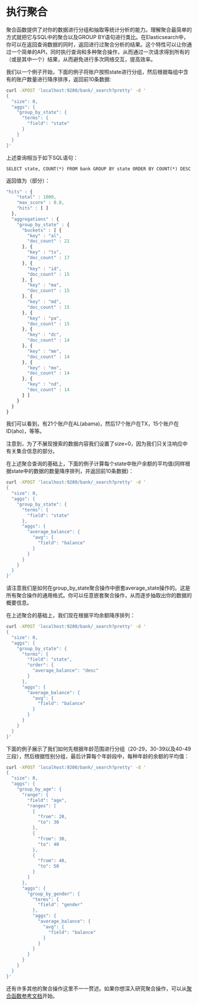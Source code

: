 # 执行聚合

聚合函数提供了对你的数据进行分组和抽取等统计分析的能力。理解聚合最简单的方式就把它与SQL中的聚合以及GROUP BY语句进行类比。在Elasticsearch中，你可以在返回查询数据的同时，返回进行过聚合分析的结果。这个特性可以让你通过一个简单的API，同时执行查询和多种聚合操作，从而通过一次请求得到所有的（或是其中一个）结果，从而避免进行多次网络交互，提高效率。

我们以一个例子开始，下面的例子将账户按照state进行分组，然后根据每组中含有的账户数量进行降序排序，返回前10条数据:

```bash
curl -XPOST 'localhost:9200/bank/_search?pretty' -d '
{
  "size": 0,
  "aggs": {
    "group_by_state": {
      "terms": {
        "field": "state"
      }
    }
  }
}'
```

上述查询相当于如下SQL语句：

```
SELECT state, COUNT(*) FROM bank GROUP BY state ORDER BY COUNT(*) DESC
```

返回值为（部分）：

```js
"hits" : {
    "total" : 1000,
    "max_score" : 0.0,
    "hits" : [ ]
  },
  "aggregations" : {
    "group_by_state" : {
      "buckets" : [ {
        "key" : "al",
        "doc_count" : 21
      }, {
        "key" : "tx",
        "doc_count" : 17
      }, {
        "key" : "id",
        "doc_count" : 15
      }, {
        "key" : "ma",
        "doc_count" : 15
      }, {
        "key" : "md",
        "doc_count" : 15
      }, {
        "key" : "pa",
        "doc_count" : 15
      }, {
        "key" : "dc",
        "doc_count" : 14
      }, {
        "key" : "me",
        "doc_count" : 14
      }, {
        "key" : "mo",
        "doc_count" : 14
      }, {
        "key" : "nd",
        "doc_count" : 14
      } ]
    }
  }
}
```

我们可以看到，有21个账户在AL\(abama\)，然后17个账户在TX，15个账户在ID\(aho\)，等等。

注意到，为了不展现搜索的数据内容我们设置了size=0，因为我们只关注响应中有关集合信息的部分。

在上述聚合查询的基础上，下面的例子计算每个state中账户余额的平均值\(同样根据state中的数据的数量降序排列，并返回前10条数据\)：

```bash
curl -XPOST 'localhost:9200/bank/_search?pretty' -d '
{
  "size": 0,
  "aggs": {
    "group_by_state": {
      "terms": {
        "field": "state"
      },
      "aggs": {
        "average_balance": {
          "avg": {
            "field": "balance"
          }
        }
      }
    }
  }
}'
```

请注意我们是如何在group\_by\_state聚合操作中嵌套average\_state操作的。这是所有聚合操作的通用格式。你可以任意嵌套聚合操作，从而逐步抽取出你的数据的概要信息。

在上述聚合的基础上，我们现在根据平均余额降序排列：

```bash
curl -XPOST 'localhost:9200/bank/_search?pretty' -d '
{
  "size": 0,
  "aggs": {
    "group_by_state": {
      "terms": {
        "field": "state",
        "order": {
          "average_balance": "desc"
        }
      },
      "aggs": {
        "average_balance": {
          "avg": {
            "field": "balance"
          }
        }
      }
    }
  }
}'
```

下面的例子展示了我们如何先根据年龄范围进行分组（20-29，30-39以及40-49三段），然后根据性别分组，最后计算每个年龄段中，每种年龄的余额的平均值：

```bash
curl -XPOST 'localhost:9200/bank/_search?pretty' -d '
{
  "size": 0,
  "aggs": {
    "group_by_age": {
      "range": {
        "field": "age",
        "ranges": [
          {
            "from": 20,
            "to": 30
          },
          {
            "from": 30,
            "to": 40
          },
          {
            "from": 40,
            "to": 50
          }
        ]
      },
      "aggs": {
        "group_by_gender": {
          "terms": {
            "field": "gender"
          },
          "aggs": {
            "average_balance": {
              "avg": {
                "field": "balance"
              }
            }
          }
        }
      }
    }
  }
}'
```

还有许多其他的聚合操作这里不一一赘述。如果你想深入研究聚合操作，可以从[聚合函数参考文档](/aggregations/README.md)开始。

